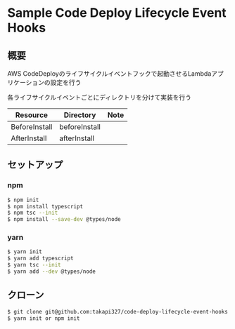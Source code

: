 # Sample Code Deploy Lifecycle Event Hooks

## 概要
AWS CodeDeployのライフサイクルイベントフックで起動させるLambdaアプリケーションの設定を行う

各ライフサイクルイベントごとにディレクトリを分けて実装を行う

| Resource | Directory | Note |
| -------- | ---- | ---- |
| BeforeInstall | beforeInstall| |
| AfterInstall | afterInstall| |

## セットアップ
### npm
```bash
$ npm init
$ npm install typescript
$ npm tsc --init
$ npm install --save-dev @types/node
```

### yarn
```bash
$ yarn init
$ yarn add typescript
$ yarn tsc --init
$ yarn add --dev @types/node
```

## クローン
```bash
$ git clone git@github.com:takapi327/code-deploy-lifecycle-event-hooks.git
$ yarn init or npm init
```
